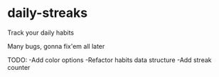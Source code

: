 # daily-streaks
Track your daily habits

Many bugs, gonna fix'em all later

TODO: 
-Add color options
-Refactor habits data structure
-Add streak counter
